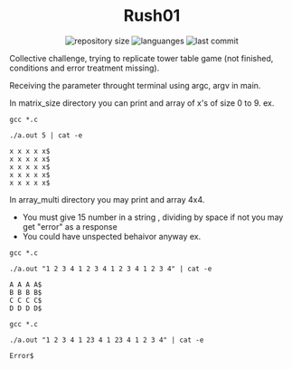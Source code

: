 <h1 align="center">
  Rush01
</h1>

<p align="center">
  <img alt="repository size" src="https://img.shields.io/github/repo-size/angelasoler/Rush01">
  
  <img alt="languanges" src="https://img.shields.io/github/languages/count/angelasoler/Rush01">

  <img alt="last commit" src="https://img.shields.io/github/last-commit/angelasoler/Rush01">
</p>

Collective challenge, trying to replicate tower table game (not finished, conditions and error treatment missing).

Receiving the parameter throught terminal using argc, argv in main.

In matrix_size directory you can print and array of x's of size 0 to 9. 
ex.

```gcc *.c ```

```./a.out 5 | cat -e```

```
x x x x x$
x x x x x$
x x x x x$
x x x x x$
x x x x x$
```

In array_multi directory you may print and array 4x4.
- You must give 15 number in a string , dividing by space if not you may get "error" as a response
- You could have unspected behaivor anyway
ex.

```gcc *.c ```

```./a.out "1 2 3 4 1 2 3 4 1 2 3 4 1 2 3 4" | cat -e```

```
A A A A$
B B B B$
C C C C$
D D D D$
```

```gcc *.c ```

```./a.out "1 2 3 4 1 23 4 1 23 4 1 2 3 4" | cat -e```

```
Error$ 
```
